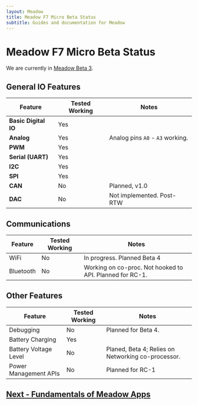 ```yaml
---
layout: Meadow
title: Meadow F7 Micro Beta Status
subtitle: Guides and documentation for Meadow
---
```


# Meadow F7 Micro Beta Status

We are currently in [Meadow Beta 3](/docs/Meadow/Release_Notes/Beta3/).

## General IO Features

| Feature              | Tested Working      | Notes                             |
|----------------------|---------------------|-----------------------------------|
| **Basic Digital IO** | Yes | |
| **Analog**           | Yes | Analog pins `A0` - `A3` working. |
| **PWM**              | Yes | |
| **Serial (UART)**    | Yes | |
| **I2C**              | Yes | |
| **SPI**              | Yes | |
| **CAN**              | No | Planned, v1.0 |
| **DAC**              | No | Not implemented. Post-RTW |


## Communications

| Feature          | Tested Working      | Notes                             |
|------------------|---------------------|-----------------------------------|
| WiFi	| No| In progress. Planned Beta 4 |
| Bluetooth | No | Working on co-proc. Not hooked to API. Planned for RC-1. |

## Other Features

| Feature          | Tested Working      | Notes                             |
|------------------|---------------------|-----------------------------------|
| Debugging        | No                  | Planned for Beta 4.               |
| Battery Charging  | Yes | |
| Battery Voltage Level | No | Planed, Beta 4; Relies on Networking co-processor.
| Power Management APIs | No | Planned for RC-1 |

## [Next - Fundamentals of Meadow Apps](/docs/Meadow/Meadow_Basics/Apps/)
